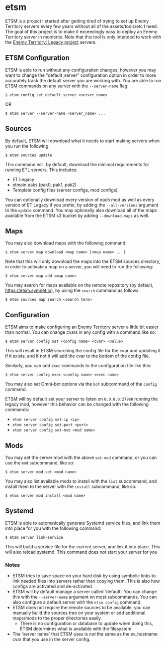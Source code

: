 # etsm

ETSM is a project I started after getting tired of trying to set up Enemy Territory servers every few years without all of the assets/tools/etc I need. 
The goal of this project is to make it exceedingly easy to deploy an Enemy Territory server in moments. 
Note that this tool is only intended to work with the [Enemy Territory: Legacy project](https://www.etlegacy.com) servers.

## ETSM Configuration
ETSM is able to run without any configuration changes, however you may want to change the "default_server" configuration option in order to more accurately track the default server you are working with.
You are able to run ETSM commands on any server with the `--server-name` flag.
```
$ etsm config set default_server <server_name>
```
OR
```
$ etsm server --server-name <server_name> ...
```

## Sources
By default, ETSM will download what it needs to start making servers when you run the following:
```
$ etsm sources update
```
This command will, by default, download the minimal requirements for running ETL servers. This includes:

* ET Legacy
* etmain paks (pak0, pak1, pak2)
* Template config files (server configs, mod configs)

You can optionally download every version of each mod as well as every version of ET Legacy if you prefer, by adding the `--all-versions` argument to the `update` command.
You may optionally also download all of the maps available from the ETSM s3 bucket by adding `--download-maps` as well.

## Maps 
You may also download maps with the following command:
```
$ etsm server map download <map name> [<map name> ...]
```
Note that this will only download the maps into the ETSM sources directory, in order to activate a map on a server, you will need to run the following:
```
$ etsm server map add <map name>
```
You may search for maps available on the remote repository (by default, https://etsm.symnet.io), by using the `search` command as follows:
```
$ etsm sources map search <search term>
```

## Configuration
ETSM aims to make configuring an Enemy Territory server a little bit easier than normal. You can change cvars in any config with a command like so:
```
$ etsm server config set <config name> <cvar> <value>
```
This will result in ETSM searching the config file for the cvar and updating it if it exists, and if not it will add the cvar to the bottom of the config file.

Similarly, you can add `exec` commands to the configuration file like this:
```
$ etsm server config exec <config name> <exec name>
```
You may also set Omni-bot options via the `bot` subcommand of the `config` command.

ETSM will by default set your server to listen on `0.0.0.0:27960` running the legacy mod, however this behavior can be changed with the following commands:
* `etsm server config set-ip <ip>`
* `etsm server config set-port <port>`
* `etsm server config set-mod <mod name>`

## Mods
You may set the server mod with the above `set-mod` command, or you can use the `mod` subcommand, like so:
```
$ etsm server mod set <mod name>
```
You may also list available mods to install with the `list` subcommand, and install them to the server with the `install` subcommand, like so:
```
$ etsm server mod install <mod name>
```

## Systemd
ETSM is able to automatically generate Systemd service files, and link them into place for you with the following command: 
```
$ etsm server link-service
```
This will build a service file for the current server, and link it into place. This will also reload systemd. This command does not start your server for you

### Notes
* ETSM tries to save space on your hard disk by using symbolic links to link needed files into servers rather than copying them. This is also how configs are activated and de-activated
* ETSM will by default manage a server called 'default'. You can change this with the `--server-name` argument on most subcommands. You can also configure a default server with the `etsm config` command.
* ETSM does not require the remote sources to be available, you can manually build the sources tree on your system or add additional maps/mods to the proper directories easily.
  * There is no configuration or database to update when doing this, ETSM determines what is available with the filesystem.
* The 'server name' that ETSM uses is *not* the same as the sv_hostname cvar that you use in the server config.